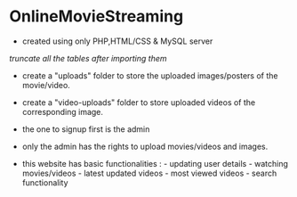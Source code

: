 # OnlineMovieStreaming

* created using only PHP,HTML/CSS & MySQL server

*truncate all the tables after importing them*

- create a "uploads" folder to store the uploaded images/posters of the movie/video.
- create a "video-uploads" folder to store uploaded videos of the corresponding image.

- the one to signup first is the admin
- only the admin has the rights to upload movies/videos and images.

- this website has basic functionalities : - updating user details
                                           - watching movies/videos
                                           - latest updated videos
                                           - most viewed videos
                                           - search functionality

